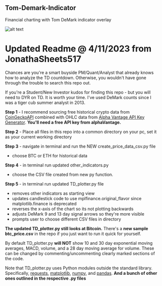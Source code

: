 

## Tom-Demark-Indicator
Financial charting with Tom DeMark indicator overlay

![alt text](https://github.com/jonathansheets517/Demark_trading_indicator/blob/master/BTCDaily_Demark_4_9_23.png?raw=true)

# Updated Readme @ 4/11/2023 from JonathaSheets517
Chances are you're a smart buyside PM/Quant/Analyst that already knows how to analyze the TD countdown. Otherwise, you wouldn't have gone through the trouble to search this repo out. 

If you're a Student/New Investor kudos for finding this repo - but you will need to DYR on TD. It is worth your time. I've used DeMark counts since I was a tiger cub summer analyst in 2013.   

**Step 1** - I recommend sourcing free historical crypto data from [CoinGeckoAPI](https://www.coingecko.com/en/api/documentation) combined with OHLC data from [Alpha Vantage API Key Generator](https://www.alphavantage.co/support/#api-key). **You'll need a free API key from alphaVantage.**

**Step 2** - Place all files in this repo into a common directory on your pc, set it as your current working directory

**Step 3** - navigate in terminal and run the NEW create_price_data_csv.py file
* choose BTC or ETH for historical data

**Step 4** - in terminal run updated other_indicators.py 
* choose the CSV file created from new py function.

**Step 5** - in terminal run updated TD_plotter.py file
* removes other indicators as starting view
* updates candlestick code to use mplfinance.original_flavor since matplotlib.finance is deprecated
* reverses the x-axis of the chart so its not plotting backwards  
* adjusts DeMark 9 and 13 day signal arrows so they're more visible
* prompts user to choose different CSV files in directory    


**The updated TD_plotter.py still looks at Bitcoin.** There's a **new sample btc_price.csv** in the repo if you just want to run it quick for yourself.

By default TD_plotter.py **will NOT** show 10 and 30 day exponential moving averages, MACD,
volume, and a 28 day moving average for volume. These can be changed by commenting/uncommenting
clearly marked sections of the code.

Note that TD_plotter.py uses Python modules outside the standard library. Specifically,
[requests](http://docs.python-requests.org/en/master/), [matplotlib](https://matplotlib.org/), [numpy](https://www.numpy.org/), and [pandas](https://pandas.pydata.org/). **And a bunch of other ones outlined in the respective .py files**


